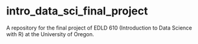 # intro_data_sci_final_project
A repository for the final project of EDLD 610 (Introduction to Data Science with R) at the University of Oregon.
